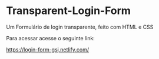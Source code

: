 # Transparent-Login-Form
Um Formulário de login transparente, feito com HTML e CSS

Para acessar acesse o seguinte link:

https://login-form-gsj.netlify.com/
